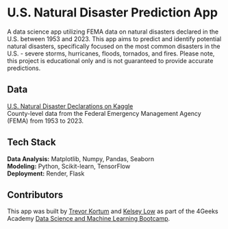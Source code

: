 # U.S. Natural Disaster Prediction App
A data science app utilizing FEMA data on natural disasters declared in the U.S. between 1953 and 2023. This app aims to predict and identify potential natural disasters, specifically focused on the most common disasters in the U.S. - severe storms, hurricanes, floods, tornados, and fires. Please note, this project is educational only and is not guaranteed to provide accurate predictions.  


## Data
[U.S. Natural Disaster Declarations on Kaggle](https://www.kaggle.com/datasets/headsortails/us-natural-disaster-declarations)\
County-level data from the Federal Emergency Management Agency (FEMA) from 1953 to 2023.


## Tech Stack
**Data Analysis:** Matplotlib, Numpy, Pandas, Seaborn\
**Modeling:** Python, Scikit-learn, TensorFlow\
**Deployment:**  Render, Flask


## Contributors
This app was built by [Trevor Kortum](https://github.com/tdestryk) and [Kelsey Low](https://github.com/helloklow) as part of the 4Geeks Academy [Data Science and Machine Learning Bootcamp](https://4geeksacademy.com/us/coding-bootcamps/datascience-machine-learning).